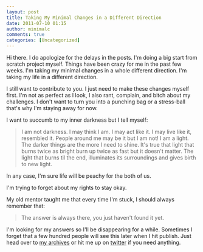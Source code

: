 ```yaml
---
layout: post
title: Taking My Minimal Changes in a Different Direction
date: 2011-07-10 01:15
author: minimalc
comments: true
categories: [Uncategorized]
---
```

Hi there. I do apologize for the delays in the posts. I'm doing a big start from scratch project myself. Things have been crazy for me in the past few weeks. I'm taking my minimal changes in a whole different direction. I'm taking my life in a different direction.

I still want to contribute to you. I just need to make these changes myself first. I'm not as perfect as I look, I also rant, complain, and bitch about my challenges. I don't want to turn you into a punching bag or a stress-ball that's why I'm staying away for now.

I want to succumb to my inner darkness but I tell myself:
<blockquote>I am not darkness. I may think I am. I may act like it. I may live like it, resembled it. People around me may be it but I am not! I am a light. The darker things are the more I need to shine. It's true that light that burns twice as bright burn up twice as fast but it doesn't matter. The light that burns til the end, illuminates its surroundings and gives birth to new light.</blockquote>
In any case, I'm sure life will be peachy for the both of us.

I'm trying to forget about my rights to stay okay.

My old mentor taught me that every time I'm stuck, I should always remember that:
<blockquote>The answer is always there, you just haven't found it yet.</blockquote>
I'm looking for my answers so I'll be disappearing for a while. Sometimes I forget that a few hundred people will see this later when I hit publish. Just head over to <a href="http://minimalchanges.com/archives">my archives</a> or hit me up on <a href="http://twitter.com/kevinolega">twitter</a> if you need anything.
